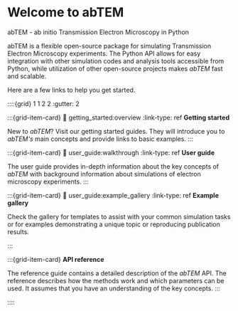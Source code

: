 # Welcome to abTEM

abTEM - ab initio Transmission Electron Microscopy in Python

abTEM is a flexible open-source package for simulating Transmission Electron Microscopy experiments. The Python API
allows for easy integration with other simulation codes and analysis tools accessible from Python, while utilization of
other open-source projects makes *abTEM* fast and scalable.

Here are a few links to help you get started.

::::{grid} 1 1 2 2
:gutter: 2

:::{grid-item-card}
:link: getting_started:overview
:link-type: ref
**Getting started**

New to *abTEM*? Visit our getting started guides. They will introduce you to *abTEM's* main concepts and provide links
to basic examples.
:::

:::{grid-item-card}
:link: user_guide:walkthrough
:link-type: ref
**User guide**

The user guide provides in-depth information about the key concepts of *abTEM* with background information about
simulations of electron microscopy experiments.
:::

:::{grid-item-card}
:link: user_guide:example_gallery
:link-type: ref
**Example gallery**

Check the gallery for templates to assist with your common simulation tasks or for examples demonstrating a unique topic
or reproducing publication results.

:::

:::{grid-item-card}
**API reference**

The reference guide contains a detailed description of the *abTEM* API. The reference describes how the methods work and
which parameters can be used. It assumes that you have an understanding of the key concepts.
:::

::::
